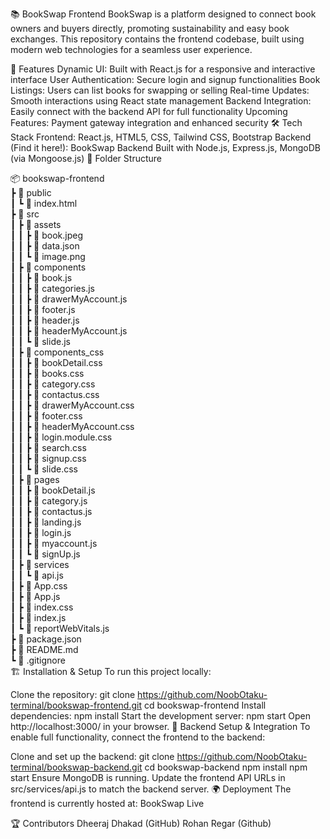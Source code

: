 📚 BookSwap Frontend
BookSwap is a platform designed to connect book owners and buyers directly, promoting sustainability and easy book exchanges. This repository contains the frontend codebase, built using modern web technologies for a seamless user experience.

🚀 Features
Dynamic UI: Built with React.js for a responsive and interactive interface
User Authentication: Secure login and signup functionalities
Book Listings: Users can list books for swapping or selling
Real-time Updates: Smooth interactions using React state management
Backend Integration: Easily connect with the backend API for full functionality
Upcoming Features: Payment gateway integration and enhanced security
🛠️ Tech Stack
Frontend: React.js, HTML5, CSS, Tailwind CSS, Bootstrap
Backend (Find it here!): BookSwap Backend
Built with Node.js, Express.js, MongoDB (via Mongoose.js)
📂 Folder Structure

📦 bookswap-frontend<br>
 ┣ 📂 public<br>
 ┃ ┗ 📜 index.html<br>
 ┣ 📂 src<br>
 ┃ ┣ 📂 assets<br>
 ┃ ┃ ┣ 📜 book.jpeg<br>
 ┃ ┃ ┣ 📜 data.json<br>
 ┃ ┃ ┗ 📜 image.png<br>
 ┃ ┣ 📂 components<br>
 ┃ ┃ ┣ 📜 book.js<br>
 ┃ ┃ ┣ 📜 categories.js<br>
 ┃ ┃ ┣ 📜 drawerMyAccount.js<br>
 ┃ ┃ ┣ 📜 footer.js<br>
 ┃ ┃ ┣ 📜 header.js<br>
 ┃ ┃ ┣ 📜 headerMyAccount.js<br>
 ┃ ┃ ┗ 📜 slide.js<br>
 ┃ ┣ 📂 components_css<br>
 ┃ ┃ ┣ 📜 bookDetail.css<br>
 ┃ ┃ ┣ 📜 books.css<br>
 ┃ ┃ ┣ 📜 category.css<br>
 ┃ ┃ ┣ 📜 contactus.css<br>
 ┃ ┃ ┣ 📜 drawerMyAccount.css<br>
 ┃ ┃ ┣ 📜 footer.css<br>
 ┃ ┃ ┣ 📜 headerMyAccount.css<br>
 ┃ ┃ ┣ 📜 login.module.css<br>
 ┃ ┃ ┣ 📜 search.css<br>
 ┃ ┃ ┣ 📜 signup.css<br>
 ┃ ┃ ┗ 📜 slide.css<br>
 ┃ ┣ 📂 pages<br>
 ┃ ┃ ┣ 📜 bookDetail.js<br>
 ┃ ┃ ┣ 📜 category.js<br>
 ┃ ┃ ┣ 📜 contactus.js<br>
 ┃ ┃ ┣ 📜 landing.js<br>
 ┃ ┃ ┣ 📜 login.js<br>
 ┃ ┃ ┣ 📜 myaccount.js<br>
 ┃ ┃ ┗ 📜 signUp.js<br>
 ┃ ┣ 📂 services<br>
 ┃ ┃ ┗ 📜 api.js<br>
 ┃ ┣ 📜 App.css<br>
 ┃ ┣ 📜 App.js<br>
 ┃ ┣ 📜 index.css<br>
 ┃ ┣ 📜 index.js<br>
 ┃ ┗ 📜 reportWebVitals.js<br>
 ┣ 📜 package.json<br>
 ┣ 📜 README.md<br>
 ┗ 📜 .gitignore<br>
🏗️ Installation & Setup
To run this project locally:

Clone the repository:
git clone https://github.com/NoobOtaku-terminal/bookswap-frontend.git
cd bookswap-frontend
Install dependencies:
npm install
Start the development server:
npm start
Open http://localhost:3000/ in your browser.
🔗 Backend Setup & Integration
To enable full functionality, connect the frontend to the backend:

Clone and set up the backend:
git clone https://github.com/NoobOtaku-terminal/bookswap-backend.git
cd bookswap-backend
npm install
npm start
Ensure MongoDB is running.
Update the frontend API URLs in src/services/api.js to match the backend server.
🌍 Deployment
The frontend is currently hosted at: BookSwap Live

🏆 Contributors
Dheeraj Dhakad (GitHub)
Rohan Regar (Github)

